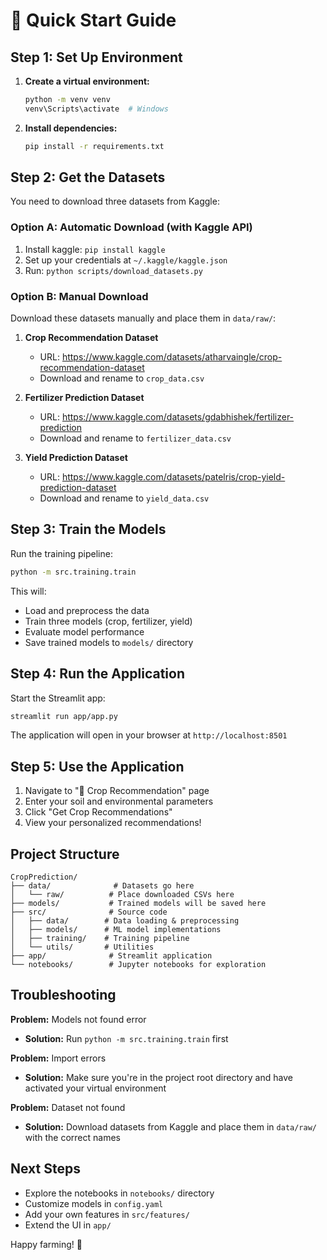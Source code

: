 # 🚀 Quick Start Guide

## Step 1: Set Up Environment

1. **Create a virtual environment:**
   ```bash
   python -m venv venv
   venv\Scripts\activate  # Windows
   ```

2. **Install dependencies:**
   ```bash
   pip install -r requirements.txt
   ```

## Step 2: Get the Datasets

You need to download three datasets from Kaggle:

### Option A: Automatic Download (with Kaggle API)
1. Install kaggle: `pip install kaggle`
2. Set up your credentials at `~/.kaggle/kaggle.json`
3. Run: `python scripts/download_datasets.py`

### Option B: Manual Download
Download these datasets manually and place them in `data/raw/`:

1. **Crop Recommendation Dataset**
   - URL: https://www.kaggle.com/datasets/atharvaingle/crop-recommendation-dataset
   - Download and rename to `crop_data.csv`

2. **Fertilizer Prediction Dataset**  
   - URL: https://www.kaggle.com/datasets/gdabhishek/fertilizer-prediction
   - Download and rename to `fertilizer_data.csv`

3. **Yield Prediction Dataset**
   - URL: https://www.kaggle.com/datasets/patelris/crop-yield-prediction-dataset
   - Download and rename to `yield_data.csv`

## Step 3: Train the Models

Run the training pipeline:

```bash
python -m src.training.train
```

This will:
- Load and preprocess the data
- Train three models (crop, fertilizer, yield)
- Evaluate model performance
- Save trained models to `models/` directory

## Step 4: Run the Application

Start the Streamlit app:

```bash
streamlit run app/app.py
```

The application will open in your browser at `http://localhost:8501`

## Step 5: Use the Application

1. Navigate to "🌾 Crop Recommendation" page
2. Enter your soil and environmental parameters
3. Click "Get Crop Recommendations"
4. View your personalized recommendations!

## Project Structure

```
CropPrediction/
├── data/              # Datasets go here
│   └── raw/          # Place downloaded CSVs here
├── models/           # Trained models will be saved here
├── src/              # Source code
│   ├── data/        # Data loading & preprocessing
│   ├── models/      # ML model implementations
│   ├── training/    # Training pipeline
│   └── utils/       # Utilities
├── app/              # Streamlit application
└── notebooks/        # Jupyter notebooks for exploration
```

## Troubleshooting

**Problem:** Models not found error
- **Solution:** Run `python -m src.training.train` first

**Problem:** Import errors
- **Solution:** Make sure you're in the project root directory and have activated your virtual environment

**Problem:** Dataset not found
- **Solution:** Download datasets from Kaggle and place them in `data/raw/` with the correct names

## Next Steps

- Explore the notebooks in `notebooks/` directory
- Customize models in `config.yaml`
- Add your own features in `src/features/`
- Extend the UI in `app/`

Happy farming! 🌱


